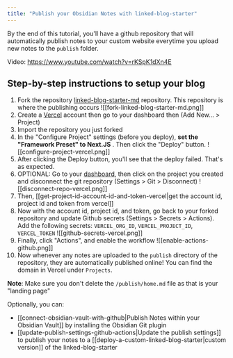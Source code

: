 ```yaml
---
title: "Publish your Obsidian Notes with linked-blog-starter"
---
```

By the end of this tutorial, you'll have a github repository that will automatically publish notes to your custom website everytime you upload new notes to the `publish` folder.

Video: https://www.youtube.com/watch?v=rKSpK1dXn4E

## Step-by-step instructions to setup your blog

1. Fork the repository [linked-blog-starter-md](https://github.com/matthewwong525/linked-blog-starter-md) repository. This repository is where the publishing occurs
![[fork-linked-blog-starter-md.png]]
2. Create a [Vercel](https://vercel.com/dashboard) account then go to your dashboard then (Add New... > Project)
3. Import the repository you just forked
4. In the "Configure Project" settings (before you deploy), **set the "Framework Preset" to Next.JS** . Then click the "Deploy" button.
![[configure-project-vercel.png]]
5. After clicking the Deploy button, you'll see that the deploy failed. That's as expected.
6. OPTIONAL: Go to your [dashboard](https://vercel.com/dashboard), then click on the project you created and disconnect the git repository (Settings > Git > Disconnect)
![[disconnect-repo-vercel.png]]
7. Then, [[get-project-id-account-id-and-token-vercel|get the account id, project id and token from vercel]]
8. Now with the account id, project id, and token, go back to your forked repository and update Github secrets (Settings > Secrets > Actions). Add the following secrets: `VERCEL_ORG_ID`, `VERCEL_PROJECT_ID`, `VERCEL_TOKEN`
![[github-secrets-vercel.png]]
9. Finally, click "Actions", and enable the workflow
![[enable-actions-github.png]]
10. Now whenever any notes are uploaded to the `publish` directory of the repository, they are automatically published online! You can find the domain in Vercel under `Projects`.

**Note**: Make sure you don't delete the `/publish/home.md` file as that is your "landing page"

Optionally, you can:
- [[connect-obsidian-vault-with-github|Publish Notes within your Obsidian Vault]] by installing the Obsidian Git plugin
- [[update-publish-settings-github-actions|Update the publish settings]] to publish your notes to a [[deploy-a-custom-linked-blog-starter|custom version]] of the linked-blog-starter 